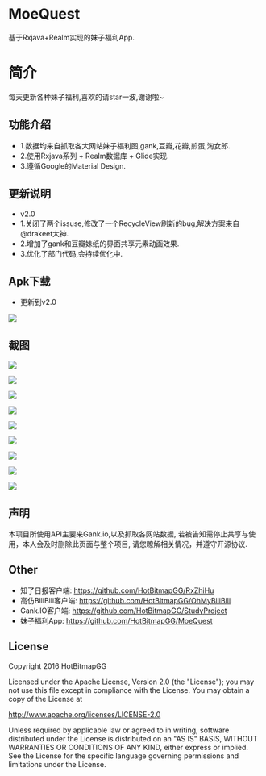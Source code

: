 # MoeQuest
基于Rxjava+Realm实现的妹子福利App.

# 简介
每天更新各种妹子福利,喜欢的请star一波,谢谢啦~

## 功能介绍
* 1.数据均来自抓取各大网站妹子福利图,gank,豆瓣,花瓣,煎蛋,淘女郎.
* 2.使用Rxjava系列 + Realm数据库 + Glide实现.
* 3.遵循Google的Material Design.

## 更新说明

  * v2.0
  * 1.关闭了两个issuse,修改了一个RecycleView刷新的bug,解决方案来自@drakeet大神.
  * 2.增加了gank和豆瓣妹纸的界面共享元素动画效果.
  * 3.优化了部门代码,会持续优化中.

## Apk下载

* 更新到v2.0

![](https://github.com/HotBitmapGG/MoeQuest/blob/master/meizi_pic/qecode_moequest.png?raw=true)

## 截图

![](https://github.com/HotBitmapGG/MoeQuest/blob/master/meizi_pic/main.gif?raw=true)

![](https://github.com/HotBitmapGG/MoeQuest/blob/master/meizi_pic/01.jpg?raw=true)

![](https://github.com/HotBitmapGG/MoeQuest/blob/master/meizi_pic/02.jpg?raw=true)

![](https://github.com/HotBitmapGG/MoeQuest/blob/master/meizi_pic/03.jpg?raw=true)

![](https://github.com/HotBitmapGG/MoeQuest/blob/master/meizi_pic/04.jpg?raw=true)

![](https://github.com/HotBitmapGG/MoeQuest/blob/master/meizi_pic/05.jpg?raw=true)

![](https://github.com/HotBitmapGG/MoeQuest/blob/master/meizi_pic/06.jpg?raw=true)

![](https://github.com/HotBitmapGG/MoeQuest/blob/master/meizi_pic/07.jpg?raw=true)

![](https://github.com/HotBitmapGG/MoeQuest/blob/master/meizi_pic/08.jpg?raw=true)


## 声明

本项目所使用API主要来Gank.io,以及抓取各网站数据,
若被告知需停止共享与使用，本人会及时删除此页面与整个项目,
请您暸解相关情况，并遵守开源协议.

## Other

* 知了日报客户端: https://github.com/HotBitmapGG/RxZhiHu
* 高仿BiliBili客户端: https://github.com/HotBitmapGG/OhMyBiliBili
* Gank.IO客户端: https://github.com/HotBitmapGG/StudyProject
* 妹子福利App: https://github.com/HotBitmapGG/MoeQuest

## License

 Copyright 2016 HotBitmapGG

 Licensed under the Apache License, Version 2.0 (the "License"); you may not use this file except in compliance with the License. You may obtain a copy of the License at

 http://www.apache.org/licenses/LICENSE-2.0

 Unless required by applicable law or agreed to in writing, software distributed under the License is distributed on an "AS IS" BASIS, WITHOUT WARRANTIES OR CONDITIONS OF ANY KIND, either express or implied. See the License for the specific language governing permissions and limitations under the License.





